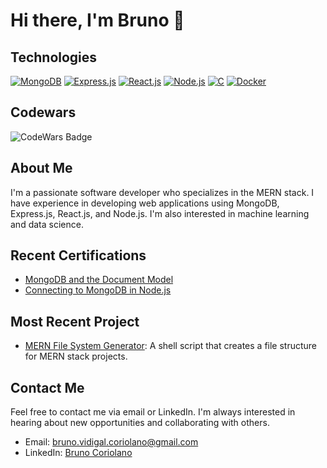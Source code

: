 # Hi there, I'm Bruno 👋

## Technologies

[![MongoDB](https://img.shields.io/badge/-MongoDB-green?style=for-the-badge&logo=mongodb&logoColor=white)](https://www.mongodb.com/)
[![Express.js](https://img.shields.io/badge/-Express.js-black?style=for-the-badge&logo=express&logoColor=white)](https://expressjs.com/)
[![React.js](https://img.shields.io/badge/-React.js-blue?style=for-the-badge&logo=react&logoColor=white)](https://reactjs.org/)
[![Node.js](https://img.shields.io/badge/-Node.js-green?style=for-the-badge&logo=node.js&logoColor=white)](https://nodejs.org/)
[![C](https://img.shields.io/badge/-C-A8B9CC?style=for-the-badge&logo=c&logoColor=white)](https://en.wikipedia.org/wiki/C_(programming_language))
[![Docker](https://img.shields.io/badge/-Docker-2496ED?style=for-the-badge&logo=docker&logoColor=white)](https://www.docker.com/)

## Codewars

![CodeWars Badge](https://www.codewars.com/users/brunovmc/badges/large)

## About Me

I'm a passionate software developer who specializes in the MERN stack. I have experience in developing web applications using MongoDB, Express.js, React.js, and Node.js. I'm also interested in machine learning and data science.

## Recent Certifications

- [MongoDB and the Document Model](https://ti-user-certificates.s3.amazonaws.com/ae62dcd7-abdc-4e90-a570-83eccba49043/940d74f3-fdd2-4587-b25f-f306f02f252f-bruno-vidigal-16d8702a-8989-4410-a478-a399d1cded14-certificate.pdf)
- [Connecting to MongoDB in Node.js](https://ti-user-certificates.s3.amazonaws.com/ae62dcd7-abdc-4e90-a570-83eccba49043/940d74f3-fdd2-4587-b25f-f306f02f252f-bruno-vidigal-e0c4e13a-9ef5-4e73-88c0-4c6564b880df-certificate.pdf)

## Most Recent Project

- [MERN File System Generator](https://github.com/brunovmc/MERNFSGenerator): A shell script that creates a file structure for MERN stack projects.

## Contact Me

Feel free to contact me via email or LinkedIn. I'm always interested in hearing about new opportunities and collaborating with others.

- Email: [bruno.vidigal.coriolano@gmail.com](mailto:bruno.vidigal.coriolano@gmail.com)
- LinkedIn: [Bruno Coriolano](https://www.linkedin.com/in/brunocoriolano/)
